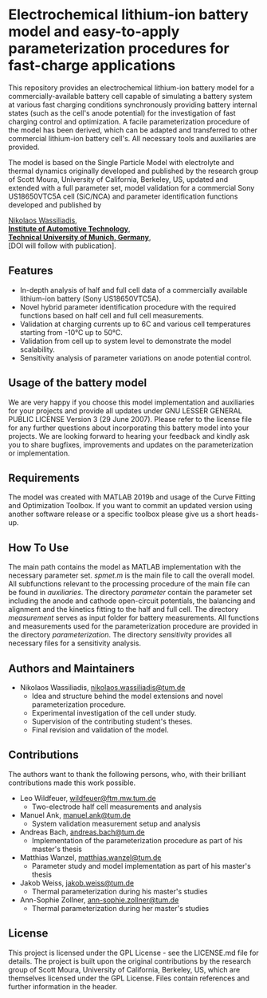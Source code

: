 # Electrochemical lithium-ion battery model and easy-to-apply parameterization procedures for fast-charge applications

This repository provides an electrochemical lithium-ion battery model for a commercially-available battery cell capable of simulating a battery system at various fast charging conditions
synchronously providing battery internal states (such as the cell's anode potential) for the investigation of fast charging control and optimization. A facile parameterization
procedure of the model has been derived, which can be adapted and transferred to other commercial lithium-ion battery cell's. All necessary tools and auxiliaries are provided.

The model is based on the Single Particle Model with electrolyte and thermal dynamics originally developed and published by the research group of Scott Moura, University of California, Berkeley, US,
updated and extended with a full parameter set, model validation for a commercial Sony US18650VTC5A cell (SiC/NCA) and parameter identification functions developed and published by

[Nikolaos Wassiliadis](mailto:nikolaos.wassiliadis@tum.de),<br/>
**[Institute of Automotive Technology](https://www.ftm.mw.tum.de/en/home/)**,<br/>
**[Technical University of Munich, Germany](https://www.tum.de/nc/en/)**,<br/>
[DOI will follow with publication].

## Features
- In-depth analysis of half and full cell data of a commercially available lithium-ion battery (Sony US18650VTC5A).
- Novel hybrid parameter identification procedure with the required functions based on half cell and full cell measurements.
- Validation at charging currents up to 6C and various cell temperatures starting from -10°C up to 50°C.
- Validation from cell up to system level to demonstrate the model scalability.
- Sensitivity analysis of parameter variations on anode potential control.

## Usage of the battery model

We are very happy if you choose this model implementation and auxiliaries for your projects and provide all updates under GNU LESSER GENERAL PUBLIC LICENSE Version 3 (29 June 2007).
Please refer to the license file for any further questions about incorporating this battery model into your projects.
We are looking forward to hearing your feedback and kindly ask you to share bugfixes, improvements and updates on the parameterization or implementation.

## Requirements

The model was created with MATLAB 2019b and usage of the Curve Fitting and Optimization Toolbox. If you want to commit an updated version using another software release or a specific toolbox please give us a short heads-up. 

## How To Use

The main path contains the model as MATLAB implementation with the necessary parameter set. *spmet.m* is the main file to call the overall model.
All subfunctions relevant to the processing procedure of the main file can be found in *auxiliaries*.
The directory *parameter* contain the parameter set including the anode and cathode open-circuit potentials, the balancing and alignment and the kinetics fitting to the half and full cell.
The directory *measurement* serves as input folder for battery measurements.
All functions and measurements used for the parameterization procedure are provided in the directory *parameterization*.
The directory *sensitivity* provides all necessary files for a sensitivity analysis.

## Authors and Maintainers

- Nikolaos Wassiliadis, nikolaos.wassiliadis@tum.de
  - Idea and structure behind the model extensions and novel parameterization procedure.
  - Experimental investigation of the cell under study.
  - Supervision of the contributing student's theses.
  - Final revision and validation of the model.

## Contributions

The authors want to thank the following persons, who, with their brilliant contributions made this work possible.

- Leo Wildfeuer, wildfeuer@ftm.mw.tum.de
  - Two-electrode half cell measurements and analysis
- Manuel Ank, manuel.ank@tum.de
  - System validation measurement setup and analysis
- Andreas Bach, andreas.bach@tum.de
  - Implementation of the parameterization procedure as part of his master's thesis
- Matthias Wanzel, matthias.wanzel@tum.de
  - Parameter study and model implementation as part of his master's thesis
- Jakob Weiss, jakob.weiss@tum.de
  - Thermal parameterization during his master's studies
- Ann-Sophie Zollner, ann-sophie.zollner@tum.de
  - Thermal parameterization during her master's studies
  
## License

This project is licensed under the GPL License - see the LICENSE.md file for details.
The project is built upon the original contributions by the research group of Scott Moura, University of California, Berkeley, US,
which are themselves licensed under the GPL License. Files contain references and further information in the header.
